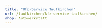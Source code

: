 ```yaml
---
title: "Kfz-Service Taufkirchen"
url: /taufkirchen/kfz-service-taufkirchen/
shop: Autowerkstatt
---
```

